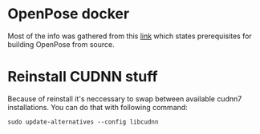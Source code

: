 # OpenPose docker

Most of the info was gathered from this [link](https://github.com/CMU-Perceptual-Computing-Lab/openpose/blob/master/doc/installation/1_prerequisites.md) 
which states prerequisites for building OpenPose from source. 


# Reinstall CUDNN stuff

Because of reinstall it's neccessary to swap between available cudnn7 installations. 
You can do that with following command: 
```
sudo update-alternatives --config libcudnn
```
